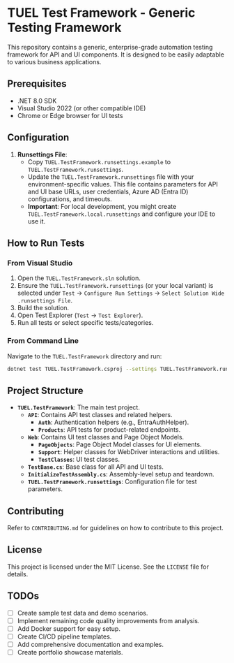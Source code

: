 # TUEL Test Framework - Generic Testing Framework
This repository contains a generic, enterprise-grade automation testing framework for API and UI components. It is designed to be easily adaptable to various business applications.

## Prerequisites
- .NET 8.0 SDK
- Visual Studio 2022 (or other compatible IDE)
- Chrome or Edge browser for UI tests

## Configuration
1.  **Runsettings File**:
    -   Copy `TUEL.TestFramework.runsettings.example` to `TUEL.TestFramework.runsettings`.
    -   Update the `TUEL.TestFramework.runsettings` file with your environment-specific values. This file contains parameters for API and UI base URLs, user credentials, Azure AD (Entra ID) configurations, and timeouts.
    -   **Important**: For local development, you might create `TUEL.TestFramework.local.runsettings` and configure your IDE to use it.

## How to Run Tests

### From Visual Studio
1.  Open the `TUEL.TestFramework.sln` solution.
2.  Ensure the `TUEL.TestFramework.runsettings` (or your local variant) is selected under `Test` -> `Configure Run Settings` -> `Select Solution Wide .runsettings File`.
3.  Build the solution.
4.  Open Test Explorer (`Test` -> `Test Explorer`).
5.  Run all tests or select specific tests/categories.

### From Command Line
Navigate to the `TUEL.TestFramework` directory and run:
```bash
dotnet test TUEL.TestFramework.csproj --settings TUEL.TestFramework.runsettings
```

## Project Structure
-   **`TUEL.TestFramework`**: The main test project.
    -   **`API`**: Contains API test classes and related helpers.
        -   **`Auth`**: Authentication helpers (e.g., EntraAuthHelper).
        -   **`Products`**: API tests for product-related endpoints.
    -   **`Web`**: Contains UI test classes and Page Object Models.
        -   **`PageObjects`**: Page Object Model classes for UI elements.
        -   **`Support`**: Helper classes for WebDriver interactions and utilities.
        -   **`TestClasses`**: UI test classes.
    -   **`TestBase.cs`**: Base class for all API and UI tests.
    -   **`InitializeTestAssembly.cs`**: Assembly-level setup and teardown.
    -   **`TUEL.TestFramework.runsettings`**: Configuration file for test parameters.

## Contributing
Refer to `CONTRIBUTING.md` for guidelines on how to contribute to this project.

## License
This project is licensed under the MIT License. See the `LICENSE` file for details.

## TODOs
- [ ] Create sample test data and demo scenarios.
- [ ] Implement remaining code quality improvements from analysis.
- [ ] Add Docker support for easy setup.
- [ ] Create CI/CD pipeline templates.
- [ ] Add comprehensive documentation and examples.
- [ ] Create portfolio showcase materials.
